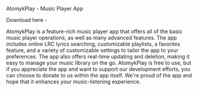 AtomykPlay - Music Player App

Download here - 

AtomykPlay is a feature-rich music player app that offers all of the basic music player operations, as well as many advanced features. The app includes online LRC lyrics searching, customizable playlists, a favorites feature, and a variety of customizable settings to tailor the app to your preferences. The app also offers real-time updating and deletion, making it easy to manage your music library on the go. AtomykPlay is free to use, but if you appreciate the app and want to support our development efforts, you can choose to donate to us within the app itself. We're proud of the app and hope that it enhances your music-listening experience.
